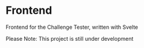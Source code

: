 # Frontend

Frontend for the Challenge Tester, written with Svelte

Please Note: This project is still under development
